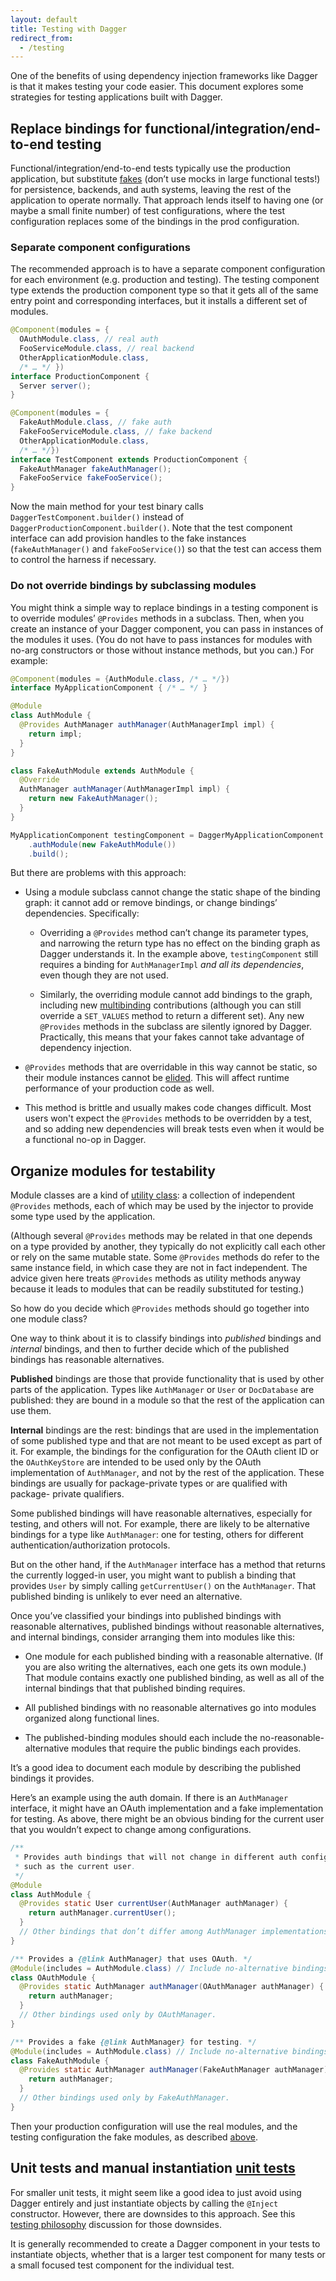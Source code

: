 ```yaml
---
layout: default
title: Testing with Dagger
redirect_from:
  - /testing
---
```


One of the benefits of using dependency injection frameworks like Dagger is that
it makes testing your code easier. This document explores some strategies for
testing applications built with Dagger.

## Replace bindings for functional/integration/end-to-end testing

Functional/integration/end-to-end tests typically use the production
application, but substitute [fakes][fakes] (don’t use mocks in large functional
tests!) for persistence, backends, and auth systems, leaving the rest of the
application to operate normally. That approach lends itself to having one (or
maybe a small finite number) of test configurations, where the test
configuration replaces some of the bindings in the prod configuration.

<a name="separate-component-configurations"></a>

### Separate component configurations

The recommended approach is to have a separate component configuration for each
environment (e.g. production and testing). The testing component type extends
the production component type so that it gets all of the same entry point and
corresponding interfaces, but it installs a different set of modules.

```java
@Component(modules = {
  OAuthModule.class, // real auth
  FooServiceModule.class, // real backend
  OtherApplicationModule.class,
  /* … */ })
interface ProductionComponent {
  Server server();
}

@Component(modules = {
  FakeAuthModule.class, // fake auth
  FakeFooServiceModule.class, // fake backend
  OtherApplicationModule.class,
  /* … */})
interface TestComponent extends ProductionComponent {
  FakeAuthManager fakeAuthManager();
  FakeFooService fakeFooService();
}
```

Now the main method for your test binary calls `DaggerTestComponent.builder()`
instead of `DaggerProductionComponent.builder()`. Note that the test component
interface can add provision handles to the fake instances (`fakeAuthManager()`
and `fakeFooService()`) so that the test can access them to control the harness
if necessary.

### Do not override bindings by subclassing modules

You might think a simple way to replace bindings in a testing component is to
override modules’ `@Provides` methods in a subclass. Then, when you create an
instance of your Dagger component, you can pass in instances of the modules it
uses. (You do not have to pass instances for modules with no-arg constructors or
those without instance methods, but you can.) For example:

```java
@Component(modules = {AuthModule.class, /* … */})
interface MyApplicationComponent { /* … */ }

@Module
class AuthModule {
  @Provides AuthManager authManager(AuthManagerImpl impl) {
    return impl;
  }
}

class FakeAuthModule extends AuthModule {
  @Override
  AuthManager authManager(AuthManagerImpl impl) {
    return new FakeAuthManager();
  }
}

MyApplicationComponent testingComponent = DaggerMyApplicationComponent.builder()
    .authModule(new FakeAuthModule())
    .build();
```

<a name="do-not-override"></a> But there are problems with this approach:

*   Using a module subclass cannot change the static shape of the binding graph:
    it cannot add or remove bindings, or change bindings’ dependencies.
    Specifically:

    *   Overriding a `@Provides` method can’t change its parameter types, and
        narrowing the return type has no effect on the binding graph as Dagger
        understands it. In the example above, `testingComponent` still requires
        a binding for `AuthManagerImpl` *and all its dependencies*, even though
        they are not used.

    *   Similarly, the overriding module cannot add bindings to the graph,
        including new [multibinding](multibindings.md) contributions (although
        you can still override a `SET_VALUES` method to return a different set).
        Any new `@Provides` methods in the subclass are silently ignored by
        Dagger. Practically, this means that your fakes cannot take advantage of
        dependency injection.

*   `@Provides` methods that are overridable in this way cannot be static, so
    their module instances cannot be [elided][elide-static-module-instances].
    This will affect runtime performance of your production code as well.

*   This method is brittle and usually makes code changes difficult. Most users
    won't expect the `@Provides` methods to be overridden by a test, and so
    adding new dependencies will break tests even when it would be a functional
    no-op in Dagger.

## Organize modules for testability

Module classes are a kind of [utility class]: a collection of
independent `@Provides` methods, each of which may be used by the
injector to provide some type used by the application.

<!-- TODO(dpb): Reformat as a footnote once Github supports them. -->
(Although several `@Provides` methods may be related in that one depends on
a type provided by another, they typically do not explicitly call each
other or rely on the same mutable state. Some `@Provides` methods do refer
to the same instance field, in which case they are not in fact independent.
The advice given here treats `@Provides` methods as utility methods anyway
because it leads to modules that can be readily substituted for testing.)

So how do you decide which `@Provides` methods should go together into one
module class?

One way to think about it is to classify bindings into *published* bindings and
*internal* bindings, and then to further decide which of the published bindings
has reasonable alternatives.

**Published** bindings are those that provide functionality that is used by
other parts of the application. Types like `AuthManager` or `User` or
`DocDatabase` are published: they are bound in a module so that the rest of the
application can use them.

**Internal** bindings are the rest: bindings that are used in the
implementation of some published type and that are not meant to be used except
as part of it. For example, the bindings for the configuration for the OAuth
client ID or the `OAuthKeyStore` are intended to be used only by the OAuth
implementation of `AuthManager`, and not by the rest of the application. These
bindings are usually for package-private types or are qualified with package-
private qualifiers.

<!-- TODO(dpb): Explicit examples of making internal types "private". -->

Some published bindings will have reasonable alternatives, especially for
testing, and others will not. For example, there are likely to be alternative
bindings for a type like `AuthManager`: one for testing, others for different
authentication/authorization protocols.

But on the other hand, if the `AuthManager` interface has a method that returns
the currently logged-in user, you might want to publish a binding that provides
`User` by simply calling `getCurrentUser()` on the `AuthManager`. That
published binding is unlikely to ever need an alternative.

Once you’ve classified your bindings into published bindings with reasonable
alternatives, published bindings without reasonable alternatives, and internal
bindings, consider arranging them into modules like this:

*   One module for each published binding with a reasonable alternative. (If you
    are also writing the alternatives, each one gets its own module.) That
    module contains exactly one published binding, as well as all of the
    internal bindings that that published binding requires.

*   All published bindings with no reasonable alternatives go into modules
    organized along functional lines.

*   The published-binding modules should each include the
    no-reasonable-alternative modules that require the public bindings each
    provides.

It’s a good idea to document each module by describing the published bindings it
provides.

Here’s an example using the auth domain. If there is an `AuthManager` interface,
it might have an OAuth implementation and a fake implementation for testing. As
above, there might be an obvious binding for the current user that you wouldn’t
expect to change among configurations.

```java
/**
 * Provides auth bindings that will not change in different auth configurations,
 * such as the current user.
 */
@Module
class AuthModule {
  @Provides static User currentUser(AuthManager authManager) {
    return authManager.currentUser();
  }
  // Other bindings that don’t differ among AuthManager implementations.
}

/** Provides a {@link AuthManager} that uses OAuth. */
@Module(includes = AuthModule.class) // Include no-alternative bindings.
class OAuthModule {
  @Provides static AuthManager authManager(OAuthManager authManager) {
    return authManager;
  }
  // Other bindings used only by OAuthManager.
}

/** Provides a fake {@link AuthManager} for testing. */
@Module(includes = AuthModule.class) // Include no-alternative bindings.
class FakeAuthModule {
  @Provides static AuthManager authManager(FakeAuthManager authManager) {
    return authManager;
  }
  // Other bindings used only by FakeAuthManager.
}
```

Then your production configuration will use the real modules, and the testing
configuration the fake modules, as described
[above](#separate-component-configurations).

## Unit tests and manual instantiation [unit tests]

For smaller unit tests, it might seem like a good idea to just avoid using
Dagger entirely and just instantiate objects by calling the `@Inject`
constructor. However, there are downsides to this approach. See this
[testing philosophy](../hilt/testing-philosophy.md#manual-instantiation)
discussion for those downsides.

It is generally recommended to create a Dagger component in your tests to
instantiate objects, whether that is a larger test component for many tests or a
small focused test component for the individual test.

<!-- References -->

[cohesive]: https://en.wikipedia.org/wiki/Cohesion_(computer_science)
[fakes]: http://googletesting.blogspot.com/2013/07/testing-on-toilet-know-your-test-doubles.html
[single responsibility principle]: https://en.wikipedia.org/wiki/Single_responsibility_principle
[unit tests]: https://en.wikipedia.org/wiki/Unit_testing
[utility class]: https://en.wikipedia.org/wiki/Utility_class

<!-- TODO(gak): Document the elision of static module instances somewhere externally. -->
[elide-static-module-instances]: https://github.com/google/dagger/commit/9b81e1091d5e9ddd1e84318fbab863a8c62fb757
